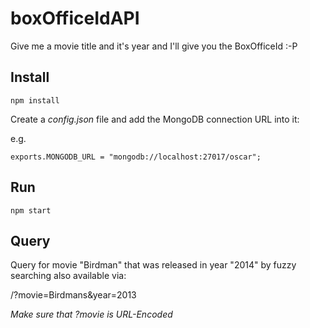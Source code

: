 # boxOfficeIdAPI
Give me a movie title and it's year and I'll give you the BoxOfficeId :-P

## Install

```
npm install
```

Create a *config.json* file and add the MongoDB connection URL into it:

e.g.

```
exports.MONGODB_URL = "mongodb://localhost:27017/oscar";
```

## Run

```
npm start
```

## Query

Query for movie "Birdman" that was released in year "2014" by fuzzy searching also available via:

/?movie=Birdmans&year=2013

*Make sure that ?movie is URL-Encoded*